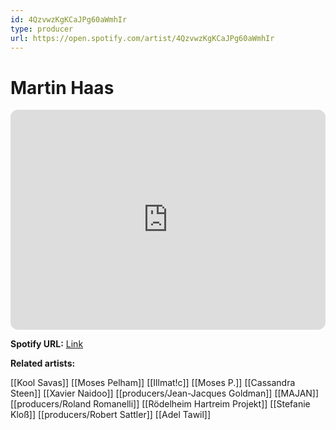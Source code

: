 ```yaml
---
id: 4QzvwzKgKCaJPg60aWmhIr
type: producer
url: https://open.spotify.com/artist/4QzvwzKgKCaJPg60aWmhIr
---
```

# Martin Haas

<iframe style="border-radius:12px" src="https://open.spotify.com/embed/artist/4QzvwzKgKCaJPg60aWmhIr" width="100%" height="352" frameBorder="0" allowfullscreen="" allow="autoplay; clipboard-write; encrypted-media; fullscreen; picture-in-picture" loading="lazy"></iframe>

**Spotify URL:** [Link](https://open.spotify.com/artist/4QzvwzKgKCaJPg60aWmhIr)

**Related artists:**

[[Kool Savas]]
[[Moses Pelham]]
[[Illmat!c]]
[[Moses P.]]
[[Cassandra Steen]]
[[Xavier Naidoo]]
[[producers/Jean-Jacques Goldman]]
[[MAJAN]]
[[producers/Roland Romanelli]]
[[Rödelheim Hartreim Projekt]]
[[Stefanie Kloß]]
[[producers/Robert Sattler]]
[[Adel Tawil]]
